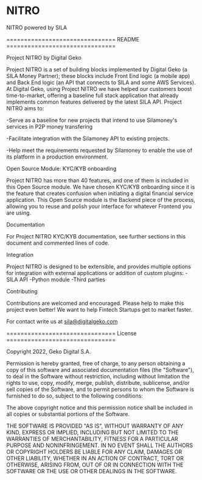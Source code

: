 # NITRO
NITRO powered by SILA

=============================== README ===============================

Project NITRO by Digital Geko

Project NITRO is a set of building blocks implemented by Digital Geko (a SILA Money Partner); these blocks include Front End logic (a mobile app) and Back End logic (an API that connects to SILA and some AWS Services).  At Digital Geko, using Project NITRO we have helped our customers boost time-to-market, offering a baseline full stack application that already implements common features delivered by the latest SILA API.
Project NITRO aims to:

-Serve as a baseline for new projects that intend to use Silamoney's services in P2P money transfering

-Facilitate integration with the Silamoney API to existing projects.

-Help meet the requirements requested by Silamoney to enable the use of its platform in a production environment.




Open Source Module: KYC/KYB onboarding

Project NITRO has more than 40 features, and one of them is included in this Open Source module.  We have chosen KYC/KYB onboarding since it is the feature that creates confusion when initiating a digital financial service application.   This Open Source module is the Backend piece of the process, allowing you to reuse and polish your interface for whatever Frontend you are using. 


Documentation

For Project NITRO KYC/KYB documentation, see further sections in this document and commented lines of code. 


Integration

Project NITRO is designed to be extensible, and provides multiple options for integration with external applications or addition of custom plugins:
-SILA API
-Python module
-Third parties


Contributing

Contributions are welcomed and encouraged. Please help to make this project even better!   We want to help Fintech Startups get to market faster.


For contact write us at sila@digitalgeko.com 

=============================== License ===============================

Copyright 2022, Geko Digital S.A.

Permission is hereby granted, free of charge, to any person obtaining a copy of this software and associated documentation files (the "Software"), to deal in the Software without restriction, including without limitation the rights to use, copy, modify, merge, publish, distribute, sublicense, and/or sell copies of the Software, and to permit persons to whom the Software is furnished to do so, subject to the following conditions:

The above copyright notice and this permission notice shall be included in all copies or substantial portions of the Software.

THE SOFTWARE IS PROVIDED "AS IS", WITHOUT WARRANTY OF ANY KIND, EXPRESS OR IMPLIED, INCLUDING BUT NOT LIMITED TO THE WARRANTIES OF MERCHANTABILITY, FITNESS FOR A PARTICULAR PURPOSE AND NONINFRINGEMENT. IN NO EVENT SHALL THE AUTHORS OR COPYRIGHT HOLDERS BE LIABLE FOR ANY CLAIM, DAMAGES OR OTHER LIABILITY, WHETHER IN AN ACTION OF CONTRACT, TORT OR OTHERWISE, ARISING FROM, OUT OF OR IN CONNECTION WITH THE SOFTWARE OR THE USE OR OTHER DEALINGS IN THE SOFTWARE.
